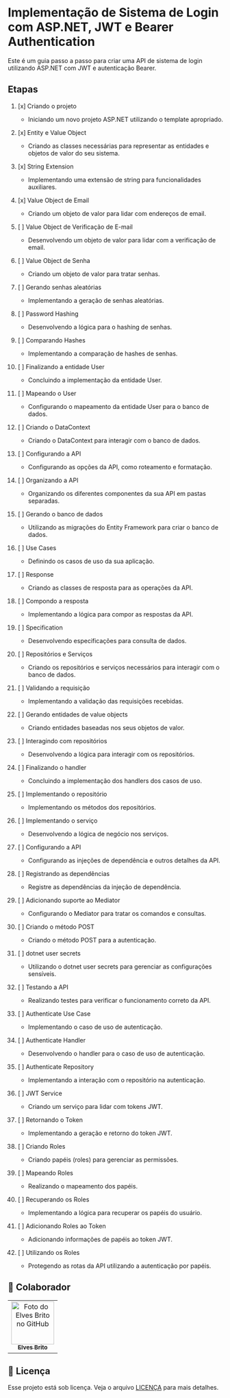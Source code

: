 # Implementação de Sistema de Login com ASP.NET, JWT e Bearer Authentication

Este é um guia passo a passo para criar uma API de sistema de login utilizando ASP.NET com JWT e autenticação Bearer.

## Etapas

1. [x] Criando o projeto

   - Iniciando um novo projeto ASP.NET utilizando o template apropriado.

2. [x] Entity e Value Object

   - Criando as classes necessárias para representar as entidades e objetos de valor do seu sistema.

3. [x] String Extension

   - Implementando uma extensão de string para funcionalidades auxiliares.

4. [x] Value Object de Email

   - Criando um objeto de valor para lidar com endereços de email.

5. [ ] Value Object de Verificação de E-mail

   - Desenvolvendo um objeto de valor para lidar com a verificação de email.

6. [ ] Value Object de Senha

   - Criando um objeto de valor para tratar senhas.

7. [ ] Gerando senhas aleatórias

   - Implementando a geração de senhas aleatórias.

8. [ ] Password Hashing

   - Desenvolvendo a lógica para o hashing de senhas.

9. [ ] Comparando Hashes

   - Implementando a comparação de hashes de senhas.

10. [ ] Finalizando a entidade User

    - Concluindo a implementação da entidade User.

11. [ ] Mapeando o User

    - Configurando o mapeamento da entidade User para o banco de dados.

12. [ ] Criando o DataContext

    - Criando o DataContext para interagir com o banco de dados.

13. [ ] Configurando a API

    - Configurando as opções da API, como roteamento e formatação.

14. [ ] Organizando a API

    - Organizando os diferentes componentes da sua API em pastas separadas.

15. [ ] Gerando o banco de dados

    - Utilizando as migrações do Entity Framework para criar o banco de dados.

16. [ ] Use Cases

    - Definindo os casos de uso da sua aplicação.

17. [ ] Response

    - Criando as classes de resposta para as operações da API.

18. [ ] Compondo a resposta

    - Implementando a lógica para compor as respostas da API.

19. [ ] Specification

    - Desenvolvendo especificações para consulta de dados.

20. [ ] Repositórios e Serviços

    - Criando os repositórios e serviços necessários para interagir com o banco de dados.

21. [ ] Validando a requisição

    - Implementando a validação das requisições recebidas.

22. [ ] Gerando entidades de value objects

    - Criando entidades baseadas nos seus objetos de valor.

23. [ ] Interagindo com repositórios

    - Desenvolvendo a lógica para interagir com os repositórios.

24. [ ] Finalizando o handler

    - Concluindo a implementação dos handlers dos casos de uso.

25. [ ] Implementando o repositório

    - Implementando os métodos dos repositórios.

26. [ ] Implementando o serviço

    - Desenvolvendo a lógica de negócio nos serviços.

27. [ ] Configurando a API

    - Configurando as injeções de dependência e outros detalhes da API.

28. [ ] Registrando as dependências

    - Registre as dependências da injeção de dependência.

29. [ ] Adicionando suporte ao Mediator

    - Configurando o Mediator para tratar os comandos e consultas.

30. [ ] Criando o método POST

    - Criando o método POST para a autenticação.

31. [ ] dotnet user secrets

    - Utilizando o dotnet user secrets para gerenciar as configurações sensíveis.

32. [ ] Testando a API

    - Realizando testes para verificar o funcionamento correto da API.

33. [ ] Authenticate Use Case

    - Implementando o caso de uso de autenticação.

34. [ ] Authenticate Handler

    - Desenvolvendo o handler para o caso de uso de autenticação.

35. [ ] Authenticate Repository

    - Implementando a interação com o repositório na autenticação.

36. [ ] JWT Service

    - Criando um serviço para lidar com tokens JWT.

37. [ ] Retornando o Token

    - Implementando a geração e retorno do token JWT.

38. [ ] Criando Roles

    - Criando papéis (roles) para gerenciar as permissões.

39. [ ] Mapeando Roles

    - Realizando o mapeamento dos papéis.

40. [ ] Recuperando os Roles

    - Implementando a lógica para recuperar os papéis do usuário.

41. [ ] Adicionando Roles ao Token

    - Adicionando informações de papéis ao token JWT.

42. [ ] Utilizando os Roles
    - Protegendo as rotas da API utilizando a autenticação por papéis.

## 🤝 Colaborador

<table>
  <tr>
    <td align="center">
      <a href="#">
        <img src="https://github.com/elvesbd.png" width="100px;" alt="Foto do Elves Brito no GitHub"/><br>
        <sub>
          <b>Elves Brito</b>
        </sub>
      </a>
    </td>
  </tr>
</table>

## 📝 Licença

Esse projeto está sob licença. Veja o arquivo [LICENÇA](LICENSE.md) para mais detalhes.
